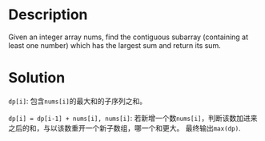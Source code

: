 # Description

Given an integer array nums, find the contiguous subarray (containing at least one number) which has the largest sum and return its sum.

# Solution
`dp[i]`: 包含`nums[i]`的最大和的子序列之和。

`dp[i] = dp[i-1] + nums[i], nums[i]`: 若新增一个数`nums[i]`，判断该数加进来之后的和，与以该数重开一个新子数组，哪一个和更大。
最终输出`max(dp)`.